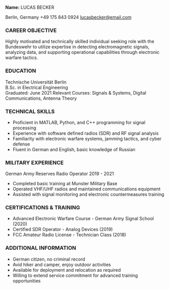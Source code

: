 
**Name:**
LUCAS BECKER

Berlin, Germany +49 175 843 0924 [lucasbecker@email.com](mailto:lucasbecker@email.com)

### CAREER OBJECTIVE

Highly motivated and technically skilled individual seeking role with the Bundeswehr to utilize expertise in detecting electromagnetic signals, analyzing data, and supporting operational capabilities through electronic warfare tactics.

### EDUCATION

Technische Universität Berlin  
B.Sc. in Electrical Engineering  
Graduated: June 2021 Relevant Courses: Signals & Systems, Digital Communications, Antenna Theory

### TECHNICAL SKILLS

-   Proficient in MATLAB, Python, and C++ programming for signal processing
-   Experience with software defined radios (SDR) and RF signal analysis
-   Familiarity with electronic warfare systems, jamming tactics, and cyber defense
-   Fluent in German and English, basic knowledge of Russian

### MILITARY EXPERIENCE

German Army Reserves Radio Operator 2019 - 2021

-   Completed basic training at Munster Military Base
-   Operated VHF/UHF radios and maintained communications equipment
-   Assisted with signal monitoring and electronic countermeasures training

### CERTIFICATIONS & TRAINING

-   Advanced Electronic Warfare Course - German Army Signal School (2020)
-   Certified SDR Operator - Analog Devices (2019)
-   FCC Amateur Radio License - Technician Class (2018)

### ADDITIONAL INFORMATION

-   German citizen, no criminal record
-   Avid hiker and camper, enjoy outdoor activities
-   Available for deployment and relocation as required
-   Willing to extend service commitment for advanced training opportunities